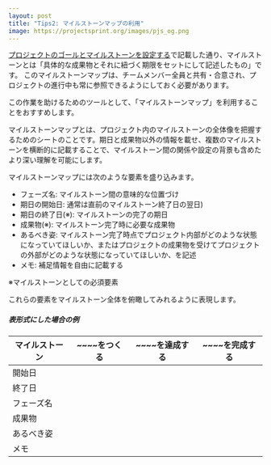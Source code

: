 ```yaml
---
layout: post
title: "Tips2: マイルストーンマップの利用"
image: https://projectsprint.org/images/pjs_og.png
---
```


[プロジェクトのゴールとマイルストーンを設定する](../tutorial/section2-1.md)で記載した通り、マイルストーンとは「具体的な成果物とそれに紐づく期限をセットにして記述したもの」です。
このマイルストーンマップは、チームメンバー全員と共有・合意され、プロジェクトの進行中も常に参照できるようにしておく必要があります。

この作業を助けるためのツールとして、「マイルストーンマップ」を利用することをおすすめします。

マイルストーンマップとは、プロジェクト内のマイルストーンの全体像を把握するためのシートのことです。期日と成果物以外の情報を載せ、複数のマイルストーンを横断的に記載することで、マイルストーン間の関係や設定の背景も含めたより深い理解を可能にします。

マイルストーンマップには次のような要素を盛り込みます。

  - フェーズ名: マイルストーン間の意味的な位置づけ
  - 期日の開始日: 通常は直前のマイルストーン終了日の翌日)
  - 期日の終了日(※): マイルストーンの完了の期日
  - 成果物(※): マイルストーン完了時に必要な成果物
  - あるべき姿: マイルストーン完了時点でプロジェクト内部がどのような状態になっていてほしいか、またはプロジェクトの成果物を受けてプロジェクトの外部がどのような状態になっていてほしいか、を記述
  - メモ: 補足情報を自由に記載する

※マイルストーンとしての必須要素

これらの要素をマイルストーン全体を俯瞰してみれるように表現します。

##### 表形式にした場合の例
 マイルストーン |~~~~をつくる |~~~~を達成する |~~~~を完成する
--|---|---|--
開始日|    |    |   
終了日  |    |    |   
フェーズ名  |    |    |   
成果物  |    |    |   
あるべき姿  |    |    |   
メモ  |    |    |   
